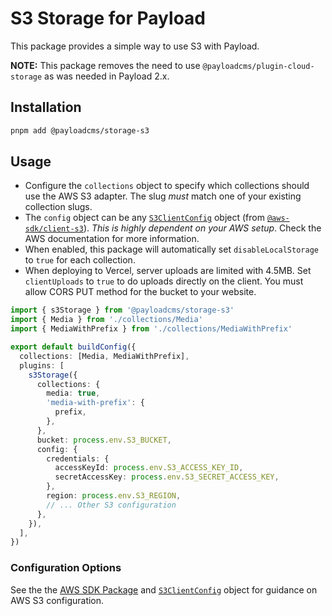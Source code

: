 # S3 Storage for Payload

This package provides a simple way to use S3 with Payload.

**NOTE:** This package removes the need to use `@payloadcms/plugin-cloud-storage` as was needed in Payload 2.x.

## Installation

```sh
pnpm add @payloadcms/storage-s3
```

## Usage

- Configure the `collections` object to specify which collections should use the AWS S3 adapter. The slug _must_ match one of your existing collection slugs.
- The `config` object can be any [`S3ClientConfig`](https://docs.aws.amazon.com/AWSJavaScriptSDK/v3/latest/client/s3) object (from [`@aws-sdk/client-s3`](https://github.com/aws/aws-sdk-js-v3)). _This is highly dependent on your AWS setup_. Check the AWS documentation for more information.
- When enabled, this package will automatically set `disableLocalStorage` to `true` for each collection.
- When deploying to Vercel, server uploads are limited with 4.5MB. Set `clientUploads` to `true` to do uploads directly on the client. You must allow CORS PUT method for the bucket to your website.

```ts
import { s3Storage } from '@payloadcms/storage-s3'
import { Media } from './collections/Media'
import { MediaWithPrefix } from './collections/MediaWithPrefix'

export default buildConfig({
  collections: [Media, MediaWithPrefix],
  plugins: [
    s3Storage({
      collections: {
        media: true,
        'media-with-prefix': {
          prefix,
        },
      },
      bucket: process.env.S3_BUCKET,
      config: {
        credentials: {
          accessKeyId: process.env.S3_ACCESS_KEY_ID,
          secretAccessKey: process.env.S3_SECRET_ACCESS_KEY,
        },
        region: process.env.S3_REGION,
        // ... Other S3 configuration
      },
    }),
  ],
})
```

### Configuration Options

See the the [AWS SDK Package](https://github.com/aws/aws-sdk-js-v3) and [`S3ClientConfig`](https://docs.aws.amazon.com/AWSJavaScriptSDK/v3/latest/client/s3) object for guidance on AWS S3 configuration.

